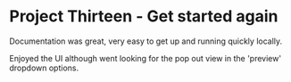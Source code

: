 # Project Thirteen - Get started again

Documentation was great, very easy to get up and running quickly locally.

Enjoyed the UI although went looking for the pop out view in the 'preview' dropdown options.
